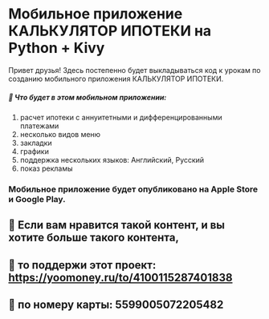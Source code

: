 # Мобильное приложение КАЛЬКУЛЯТОР ИПОТЕКИ на Python + Kivy
Привет друзья! Здесь постепенно будет выкладываться код к урокам по созданию мобильного приложения КАЛЬКУЛЯТОР ИПОТЕКИ.
##### 🌟 Что будет в этом мобильном приложении:
1) расчет ипотеки с аннуитетными и дифференцированными платежами
2) несколько видов меню
3) закладки
4) графики
5) поддержка нескольких языков: Английский, Русский 
6) показ рекламы

### Мобильное приложение будет опубликовано на Apple Store и Google Play.

## 🌟 Если вам нравится такой контент, и вы хотите больше такого контента,
## 🌟 то поддержи этот проект: https://yoomoney.ru/to/4100115287401838 
## 🌟 по номеру карты: 5599005072205482 
